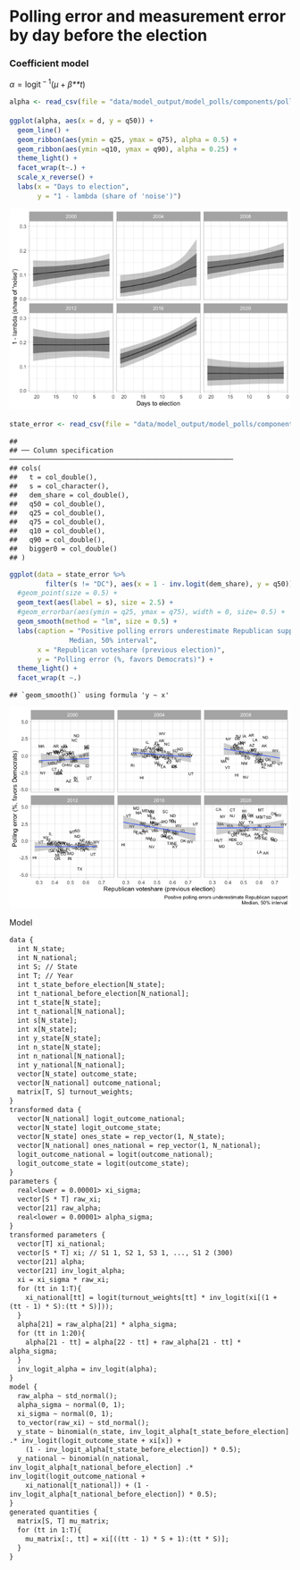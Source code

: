 Polling error and measurement error by day before the election
================

### Coefficient model

*α* = logit<sup> − 1</sup>(*μ* + *β**t*)

``` r
alpha <- read_csv(file = "data/model_output/model_polls/components/polling_error_measurement_error/by_day_coefficient_model_alpha.Rds")

ggplot(alpha, aes(x = d, y = q50)) +
  geom_line() +
  geom_ribbon(aes(ymin = q25, ymax = q75), alpha = 0.5) +
  geom_ribbon(aes(ymin =q10, ymax = q90), alpha = 0.25) +
  theme_light() +
  facet_wrap(t~.) +
  scale_x_reverse() + 
  labs(x = "Days to election",
       y = "1 - lambda (share of 'noise')")
```

![](README_files/figure-gfm/m1-1.png)<!-- -->

``` r
state_error <- read_csv(file = "data/model_output/model_polls/components/polling_error_measurement_error/by_day_coefficient_model_state_error.Rds")
```

    ## 
    ## ── Column specification ────────────────────────────────────────────────────────
    ## cols(
    ##   t = col_double(),
    ##   s = col_character(),
    ##   dem_share = col_double(),
    ##   q50 = col_double(),
    ##   q25 = col_double(),
    ##   q75 = col_double(),
    ##   q10 = col_double(),
    ##   q90 = col_double(),
    ##   bigger0 = col_double()
    ## )

``` r
ggplot(data = state_error %>%
         filter(s != "DC"), aes(x = 1 - inv.logit(dem_share), y = q50)) +
  #geom_point(size = 0.5) +
  geom_text(aes(label = s), size = 2.5) +
  #geom_errorbar(aes(ymin = q25, ymax = q75), width = 0, size= 0.5) +
  geom_smooth(method = "lm", size = 0.5) +
  labs(caption = "Positive polling errors underestimate Republican support
               Median, 50% interval",
       x = "Republican voteshare (previous election)",
       y = "Polling error (%, favors Democrats)") +
  theme_light() +
  facet_wrap(t ~.)
```

    ## `geom_smooth()` using formula 'y ~ x'

![](README_files/figure-gfm/m2-1.png)<!-- -->

Model

    data {
      int N_state;
      int N_national;
      int S; // State
      int T; // Year
      int t_state_before_election[N_state];
      int t_national_before_election[N_national];
      int t_state[N_state];
      int t_national[N_national];
      int s[N_state];
      int x[N_state];
      int y_state[N_state];
      int n_state[N_state];
      int n_national[N_national];
      int y_national[N_national];
      vector[N_state] outcome_state;
      vector[N_national] outcome_national;
      matrix[T, S] turnout_weights;
    }
    transformed data {
      vector[N_national] logit_outcome_national;
      vector[N_state] logit_outcome_state;
      vector[N_state] ones_state = rep_vector(1, N_state);
      vector[N_national] ones_national = rep_vector(1, N_national);
      logit_outcome_national = logit(outcome_national);
      logit_outcome_state = logit(outcome_state);
    }
    parameters {
      real<lower = 0.00001> xi_sigma;
      vector[S * T] raw_xi;
      vector[21] raw_alpha;
      real<lower = 0.00001> alpha_sigma;
    }
    transformed parameters {
      vector[T] xi_national;
      vector[S * T] xi; // S1 1, S2 1, S3 1, ..., S1 2 (300)
      vector[21] alpha;
      vector[21] inv_logit_alpha;
      xi = xi_sigma * raw_xi;
      for (tt in 1:T){
        xi_national[tt] = logit(turnout_weights[tt] * inv_logit(xi[(1 + (tt - 1) * S):(tt * S)]));
      }
      alpha[21] = raw_alpha[21] * alpha_sigma;
      for (tt in 1:20){
        alpha[21 - tt] = alpha[22 - tt] + raw_alpha[21 - tt] * alpha_sigma;
      }
      inv_logit_alpha = inv_logit(alpha);
    }
    model {
      raw_alpha ~ std_normal();
      alpha_sigma ~ normal(0, 1);
      xi_sigma ~ normal(0, 1);
      to_vector(raw_xi) ~ std_normal();
      y_state ~ binomial(n_state, inv_logit_alpha[t_state_before_election] .* inv_logit(logit_outcome_state + xi[x]) +
        (1 - inv_logit_alpha[t_state_before_election]) * 0.5);
      y_national ~ binomial(n_national, inv_logit_alpha[t_national_before_election] .* inv_logit(logit_outcome_national +
        xi_national[t_national]) + (1 - inv_logit_alpha[t_national_before_election]) * 0.5);
    }
    generated quantities {
      matrix[S, T] mu_matrix;
      for (tt in 1:T){
        mu_matrix[:, tt] = xi[((tt - 1) * S + 1):(tt * S)];
      }
    }
